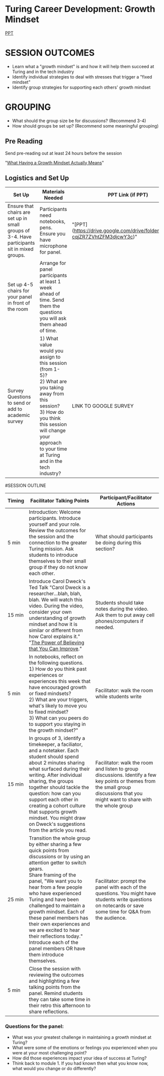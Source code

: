# Turing Career Development: Growth Mindset

[PPT](https://drive.google.com/file/d/0B51t9-cqjZR7TGZaVnd2aUtyQVU/view)

# SESSION OUTCOMES

* Learn what a "growth mindset" is and how it will help them succeed at Turing and in the tech industry
* Identify individual strategies to deal with stresses that trigger a "fixed mindset"
* Identify group strategies for supporting each others' growth mindset

# GROUPING
  
  * What should the group size be for discussions? (Recommend 3-4)
  * How should groups be set up? (Recommend some meaningful grouping)

## Pre Reading 
Send pre-reading out at least 24 hours before the session

"[What Having a Growth Mindset Actually Means](https://hbr.org/2016/01/what-having-a-growth-mindset-actually-means)"


## Logistics and Set Up

| Set Up | Materials Needed | PPT Link (if PPT)|
| ------ | ---------------- | ---------------- |
| Ensure that chairs are set up in small groups of 3-4. Have participants sit in mixed groups.    | Participants need notebooks, pens.  Ensure you have microphone for panel. | "[PPT] (https://drive.google.com/drive/folders/0B51t9-cqjZR7ZVhtZFM3djcwY3c)" |
| Set up 4-5 chairs for your panel in front of the room  | Arrange for panel participants at least 1 week ahead of time.  Send them the questions you will ask them ahead of time.  |  |
| Survey Questions to send or add to academic survey  | 1) What value would you assign to this session (from 1-5)? <br> 2) What are you taking away from this session? <br> 3) How do you think this session will change your approach to your time at Turing and in the tech industry?  | LINK TO GOOGLE SURVEY |

#SESSION OUTLINE

| Timing        | Facilitator Talking Points           | Participant/Facilitator Actions  |
| ------------- | ------------- | ----- |
| 5 min      |  Introduction: Welcome participants.  Introduce yourself and your role.  Review the outcomes for the session and the connection to the greater Turing mission.  Ask students to introduce themselves to their small group if they do not know each other.  | What should participants be doing during this section? |
| 15 min | Introduce Carol Dweck's Ted Talk "Carol Dweck is a researcher...blah, blah, blah.  We will watch this video.  During the video, consider your own understanding of growth mindset and how it is similar or different from how Carol explains it."  "[The Power of Believing that You Can Improve](https://www.ted.com/talks/carol_dweck_the_power_of_believing_that_you_can_improve)." |  Students should take notes during the video.  Ask them to put away cell phones/computers if needed. |
| 5 min | In notebooks, reflect on the following questions. <br> 1) How do you think past experiences or experiences this week that have encouraged growth or fixed mindsets? <br> 2) What are your triggers, what's likely to move you to fixed mindset? <br> 3) What can you peers do to support you staying in the growth mindset?" | Facilitator: walk the room while students write|
| 15 min | In groups of 3, identify a timekeeper, a faciliator, and a notetaker.  Each student should spend about 2 minutes sharing what surfaced during their writing. After individual sharing, the groups together should tackle the question: how can you support each other in creating a cohort culture that supports growth mindset. You might draw on Dweck's suggestions from the article you read.| Facilitator: walk the room and listen to group discussions.  Identify a few key points or themes from the small group discussions that you might want to share with the whole group |
| 25 min | Transition the whole group by either sharing a few quick points from discussions or by using an attention getter to switch gears.  <br> Share framing of the panel, "We want you to hear from a few people who have experienced Turing and have been challenged to maintain a growth mindset.  Each of these panel members has their own experiences and we are excited to hear their reflections today."  <br>  Introduce each of the panel members OR have them introduce themselves.  | Facilitator: prompt the panel with each of the questions.  You might have students write questions on notecards or save some time for Q&A from the audience. |
|  5 min |  Close the session with reviewing the outcomes and highlighting a few talking points from the panel.  Remind students they can take some time in their retro this afternoon to share reflections. |  |



### Questions for the panel:
* What was your greatest challenge in maintaining a growth mindset at Turing?
* What were some of the emotions or feelings you experienced when you were at your most challenging point?
* How did those experiences impact your idea of success at Turing?
* Think back to module 1. If you had known then what you know now, what would you change or do differently?



